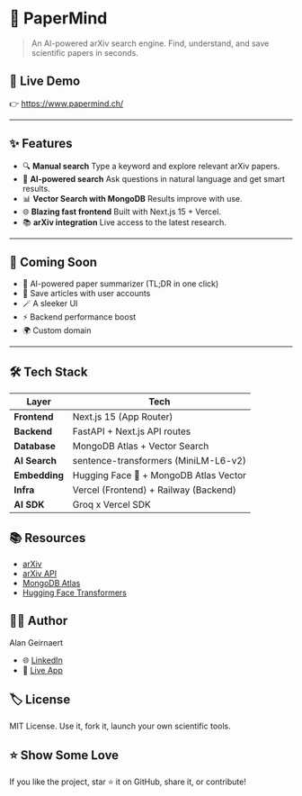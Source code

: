 # 🧠 PaperMind

> An AI-powered arXiv search engine. Find, understand, and save scientific papers in seconds.

## 🔗 Live Demo

👉 https://www.papermind.ch/

---

## ✨ Features

- 🔍 **Manual search** Type a keyword and explore relevant arXiv papers.
- 🤖 **AI-powered search** Ask questions in natural language and get smart results.
- 📊 **Vector Search with MongoDB** Results improve with use.
- 🌐 **Blazing fast frontend** Built with Next.js 15 + Vercel.
- 📚 **arXiv integration** Live access to the latest research.

---

## 🚧 Coming Soon

- 🧠 AI-powered paper summarizer (TL;DR in one click)
- 🧾 Save articles with user accounts
- 🪄 A sleeker UI
- ⚡️ Backend performance boost
- 🌍 Custom domain

---

## 🛠 Tech Stack

| Layer         | Tech                                   |
| ------------- | -------------------------------------- |
| **Frontend**  | Next.js 15 (App Router)                |
| **Backend**   | FastAPI + Next.js API routes           |
| **Database**  | MongoDB Atlas + Vector Search          |
| **AI Search** | sentence-transformers (MiniLM-L6-v2)   |
| **Embedding** | Hugging Face 🤗 + MongoDB Atlas Vector |
| **Infra**     | Vercel (Frontend) + Railway (Backend)  |
| **AI SDK**    | Groq x Vercel SDK                      |

## 📚 Resources

- [arXiv](https://arxiv.org/)
- [arXiv API](https://info.arxiv.org/help/api/index.html)
- [MongoDB Atlas](https://www.mongodb.com/products/platform/atlas-vector-search)
- [Hugging Face Transformers](https://huggingface.co/sentence-transformers/all-MiniLM-L6-v2)

## 👨‍💻 Author

Alan Geirnaert

- 🌐 [LinkedIn](https://www.linkedin.com/in/alan-geirnaert/)
- 🚀 [Live App](https://papermind-sigma.vercel.app/)

## 🏷 License

MIT License. Use it, fork it, launch your own scientific tools.

## ⭐️ Show Some Love

If you like the project, star ⭐ it on GitHub, share it, or contribute!
